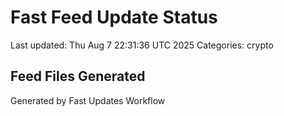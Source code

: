 # Fast Feed Update Status
Last updated: Thu Aug  7 22:31:36 UTC 2025
Categories: crypto

## Feed Files Generated

Generated by Fast Updates Workflow
